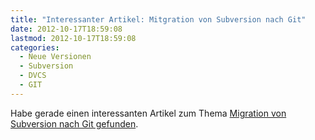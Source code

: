 ```yaml
---
title: "Interessanter Artikel: Mitgration von Subversion nach Git"
date: 2012-10-17T18:59:08
lastmod: 2012-10-17T18:59:08
categories:
  - Neue Versionen
  - Subversion
  - DVCS
  - GIT
---
```

Habe gerade einen interessanten Artikel zum Thema <a href="http://www.drdobbs.com/architecture-and-design/migrating-from-subversion-to-git-and-the/240009175"  title="Migration from Subversion to Git">Migration von Subversion nach Git gefunden</a>.
